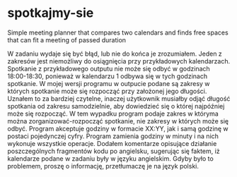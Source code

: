 # spotkajmy-sie
Simple meeting planner that compares two calendars and finds free spaces that can fit a meeting of passed duration

W zadaniu wydaje się być błąd, lub nie do końca je zrozumiałem.
Jeden z zakresów jest niemożliwy do osiągnięcia przy przykładowych kalendarzach. 
Spotkanie z przykładowego outputu nie może się odbyć w godzinach 18:00-18:30, ponieważ w kalendarzu 1 odbywa się w tych godzinach spotkanie.
W mojej wersji programu w outpucie podane są zakresy w których spotkanie może się rozpocząć przy założonej jego długości.
Uznałem to za bardziej czytelne, inaczej użytkownik musiałby odjąć długość spotkania od zakresu samodzielnie, aby dowiedzieć się o której najpóźniej może się rozpocząć.
W tem wypadku program podaje zakres w któryma można zorganizować-rozpocząć spotkanie, nie zakresy w których może się odbyć.
Program akceptuje godziny w formacie XX:YY, jak i samą godzinę w postaci pojedynczej cyfry.
Program zamienia godziny w minuty  i na nich wykonuje wszystkie operacje.
Dodałem komentarze opisujące działanie poszczególnych fragmentów kodu po angielsku, sugerując się faktem,
iż kalendarze podane w zadaniu były w języku angielskim. Gdyby było to problemem, proszę o informację, przetłumaczę je na język polski.